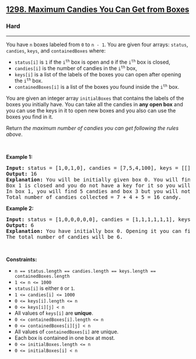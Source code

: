 <h2><a href="https://leetcode.com/problems/maximum-candies-you-can-get-from-boxes/">1298. Maximum Candies You Can Get from Boxes</a></h2><h3>Hard</h3><hr><div style="user-select: auto;"><p style="user-select: auto;">You have <code style="user-select: auto;">n</code> boxes labeled from <code style="user-select: auto;">0</code> to <code style="user-select: auto;">n - 1</code>. You are given four arrays: <code style="user-select: auto;">status</code>, <code style="user-select: auto;">candies</code>, <code style="user-select: auto;">keys</code>, and <code style="user-select: auto;">containedBoxes</code> where:</p>

<ul style="user-select: auto;">
	<li style="user-select: auto;"><code style="user-select: auto;">status[i]</code> is <code style="user-select: auto;">1</code> if the <code style="user-select: auto;">i<sup style="user-select: auto;">th</sup></code> box is open and <code style="user-select: auto;">0</code> if the <code style="user-select: auto;">i<sup style="user-select: auto;">th</sup></code> box is closed,</li>
	<li style="user-select: auto;"><code style="user-select: auto;">candies[i]</code> is the number of candies in the <code style="user-select: auto;">i<sup style="user-select: auto;">th</sup></code> box,</li>
	<li style="user-select: auto;"><code style="user-select: auto;">keys[i]</code> is a list of the labels of the boxes you can open after opening the <code style="user-select: auto;">i<sup style="user-select: auto;">th</sup></code> box.</li>
	<li style="user-select: auto;"><code style="user-select: auto;">containedBoxes[i]</code> is a list of the boxes you found inside the <code style="user-select: auto;">i<sup style="user-select: auto;">th</sup></code> box.</li>
</ul>

<p style="user-select: auto;">You are given an integer array <code style="user-select: auto;">initialBoxes</code> that contains the labels of the boxes you initially have. You can take all the candies in <strong style="user-select: auto;">any open box</strong> and you can use the keys in it to open new boxes and you also can use the boxes you find in it.</p>

<p style="user-select: auto;">Return <em style="user-select: auto;">the maximum number of candies you can get following the rules above</em>.</p>

<p style="user-select: auto;">&nbsp;</p>
<p style="user-select: auto;"><strong style="user-select: auto;">Example 1:</strong></p>

<pre style="user-select: auto;"><strong style="user-select: auto;">Input:</strong> status = [1,0,1,0], candies = [7,5,4,100], keys = [[],[],[1],[]], containedBoxes = [[1,2],[3],[],[]], initialBoxes = [0]
<strong style="user-select: auto;">Output:</strong> 16
<strong style="user-select: auto;">Explanation:</strong> You will be initially given box 0. You will find 7 candies in it and boxes 1 and 2.
Box 1 is closed and you do not have a key for it so you will open box 2. You will find 4 candies and a key to box 1 in box 2.
In box 1, you will find 5 candies and box 3 but you will not find a key to box 3 so box 3 will remain closed.
Total number of candies collected = 7 + 4 + 5 = 16 candy.
</pre>

<p style="user-select: auto;"><strong style="user-select: auto;">Example 2:</strong></p>

<pre style="user-select: auto;"><strong style="user-select: auto;">Input:</strong> status = [1,0,0,0,0,0], candies = [1,1,1,1,1,1], keys = [[1,2,3,4,5],[],[],[],[],[]], containedBoxes = [[1,2,3,4,5],[],[],[],[],[]], initialBoxes = [0]
<strong style="user-select: auto;">Output:</strong> 6
<strong style="user-select: auto;">Explanation:</strong> You have initially box 0. Opening it you can find boxes 1,2,3,4 and 5 and their keys.
The total number of candies will be 6.
</pre>

<p style="user-select: auto;">&nbsp;</p>
<p style="user-select: auto;"><strong style="user-select: auto;">Constraints:</strong></p>

<ul style="user-select: auto;">
	<li style="user-select: auto;"><code style="user-select: auto;">n == status.length == candies.length == keys.length == containedBoxes.length</code></li>
	<li style="user-select: auto;"><code style="user-select: auto;">1 &lt;= n &lt;= 1000</code></li>
	<li style="user-select: auto;"><code style="user-select: auto;">status[i]</code> is either <code style="user-select: auto;">0</code> or <code style="user-select: auto;">1</code>.</li>
	<li style="user-select: auto;"><code style="user-select: auto;">1 &lt;= candies[i] &lt;= 1000</code></li>
	<li style="user-select: auto;"><code style="user-select: auto;">0 &lt;= keys[i].length &lt;= n</code></li>
	<li style="user-select: auto;"><code style="user-select: auto;">0 &lt;= keys[i][j] &lt; n</code></li>
	<li style="user-select: auto;">All values of <code style="user-select: auto;">keys[i]</code> are <strong style="user-select: auto;">unique</strong>.</li>
	<li style="user-select: auto;"><code style="user-select: auto;">0 &lt;= containedBoxes[i].length &lt;= n</code></li>
	<li style="user-select: auto;"><code style="user-select: auto;">0 &lt;= containedBoxes[i][j] &lt; n</code></li>
	<li style="user-select: auto;">All values of <code style="user-select: auto;">containedBoxes[i]</code> are unique.</li>
	<li style="user-select: auto;">Each box is contained in one box at most.</li>
	<li style="user-select: auto;"><code style="user-select: auto;">0 &lt;= initialBoxes.length &lt;= n</code></li>
	<li style="user-select: auto;"><code style="user-select: auto;">0 &lt;= initialBoxes[i] &lt; n</code></li>
</ul>
</div>